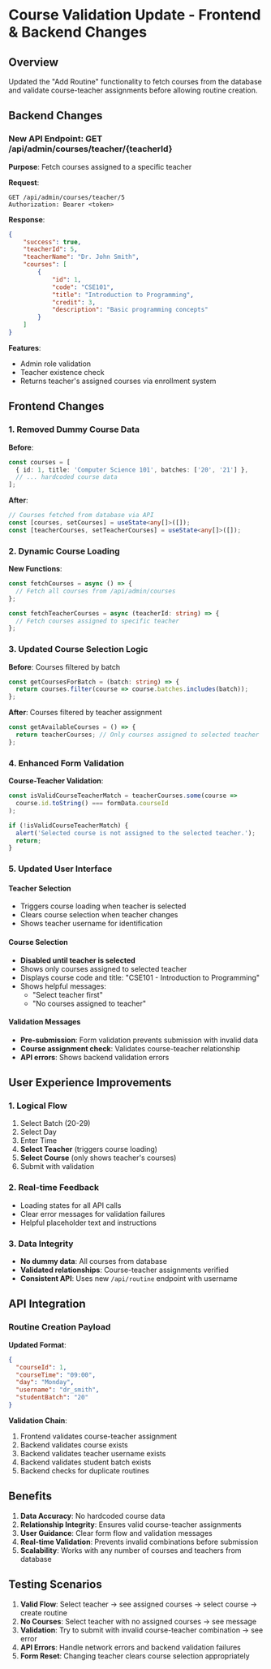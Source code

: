 # Course Validation Update - Frontend & Backend Changes

## Overview
Updated the "Add Routine" functionality to fetch courses from the database and validate course-teacher assignments before allowing routine creation.

## Backend Changes

### New API Endpoint: GET /api/admin/courses/teacher/{teacherId}

**Purpose**: Fetch courses assigned to a specific teacher

**Request**: 
```http
GET /api/admin/courses/teacher/5
Authorization: Bearer <token>
```

**Response**:
```json
{
    "success": true,
    "teacherId": 5,
    "teacherName": "Dr. John Smith",
    "courses": [
        {
            "id": 1,
            "code": "CSE101",
            "title": "Introduction to Programming",
            "credit": 3,
            "description": "Basic programming concepts"
        }
    ]
}
```

**Features**:
- Admin role validation
- Teacher existence check
- Returns teacher's assigned courses via enrollment system

## Frontend Changes

### 1. Removed Dummy Course Data
**Before**:
```typescript
const courses = [
  { id: 1, title: 'Computer Science 101', batches: ['20', '21'] },
  // ... hardcoded course data
];
```

**After**:
```typescript
// Courses fetched from database via API
const [courses, setCourses] = useState<any[]>([]);
const [teacherCourses, setTeacherCourses] = useState<any[]>([]);
```

### 2. Dynamic Course Loading
**New Functions**:
```typescript
const fetchCourses = async () => {
  // Fetch all courses from /api/admin/courses
};

const fetchTeacherCourses = async (teacherId: string) => {
  // Fetch courses assigned to specific teacher
};
```

### 3. Updated Course Selection Logic
**Before**: Courses filtered by batch
```typescript
const getCoursesForBatch = (batch: string) => {
  return courses.filter(course => course.batches.includes(batch));
};
```

**After**: Courses filtered by teacher assignment
```typescript
const getAvailableCourses = () => {
  return teacherCourses; // Only courses assigned to selected teacher
};
```

### 4. Enhanced Form Validation
**Course-Teacher Validation**:
```typescript
const isValidCourseTeacherMatch = teacherCourses.some(course => 
  course.id.toString() === formData.courseId
);

if (!isValidCourseTeacherMatch) {
  alert('Selected course is not assigned to the selected teacher.');
  return;
}
```

### 5. Updated User Interface

#### Teacher Selection
- Triggers course loading when teacher is selected
- Clears course selection when teacher changes
- Shows teacher username for identification

#### Course Selection
- **Disabled until teacher is selected**
- Shows only courses assigned to selected teacher
- Displays course code and title: "CSE101 - Introduction to Programming"
- Shows helpful messages:
  - "Select teacher first"
  - "No courses assigned to teacher"

#### Validation Messages
- **Pre-submission**: Form validation prevents submission with invalid data
- **Course assignment check**: Validates course-teacher relationship
- **API errors**: Shows backend validation errors

## User Experience Improvements

### 1. Logical Flow
1. Select Batch (20-29)
2. Select Day
3. Enter Time
4. **Select Teacher** (triggers course loading)
5. **Select Course** (only shows teacher's courses)
6. Submit with validation

### 2. Real-time Feedback
- Loading states for all API calls
- Clear error messages for validation failures
- Helpful placeholder text and instructions

### 3. Data Integrity
- **No dummy data**: All courses from database
- **Validated relationships**: Course-teacher assignments verified
- **Consistent API**: Uses new `/api/routine` endpoint with username

## API Integration

### Routine Creation Payload
**Updated Format**:
```json
{
  "courseId": 1,
  "courseTime": "09:00",
  "day": "Monday",
  "username": "dr_smith",
  "studentBatch": "20"
}
```

**Validation Chain**:
1. Frontend validates course-teacher assignment
2. Backend validates course exists
3. Backend validates teacher username exists
4. Backend validates student batch exists
5. Backend checks for duplicate routines

## Benefits

1. **Data Accuracy**: No hardcoded course data
2. **Relationship Integrity**: Ensures valid course-teacher assignments
3. **User Guidance**: Clear form flow and validation messages
4. **Real-time Validation**: Prevents invalid combinations before submission
5. **Scalability**: Works with any number of courses and teachers from database

## Testing Scenarios

1. **Valid Flow**: Select teacher → see assigned courses → select course → create routine
2. **No Courses**: Select teacher with no assigned courses → see message
3. **Validation**: Try to submit with invalid course-teacher combination → see error
4. **API Errors**: Handle network errors and backend validation failures
5. **Form Reset**: Changing teacher clears course selection appropriately